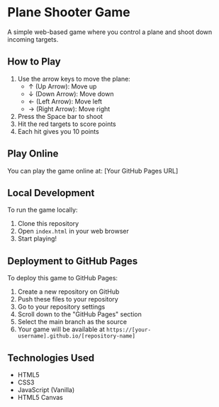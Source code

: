 # Plane Shooter Game

A simple web-based game where you control a plane and shoot down incoming targets.

## How to Play

1. Use the arrow keys to move the plane:
   - ↑ (Up Arrow): Move up
   - ↓ (Down Arrow): Move down
   - ← (Left Arrow): Move left
   - → (Right Arrow): Move right
2. Press the Space bar to shoot
3. Hit the red targets to score points
4. Each hit gives you 10 points

## Play Online

You can play the game online at: [Your GitHub Pages URL]

## Local Development

To run the game locally:

1. Clone this repository
2. Open `index.html` in your web browser
3. Start playing!

## Deployment to GitHub Pages

To deploy this game to GitHub Pages:

1. Create a new repository on GitHub
2. Push these files to your repository
3. Go to your repository settings
4. Scroll down to the "GitHub Pages" section
5. Select the main branch as the source
6. Your game will be available at `https://[your-username].github.io/[repository-name]`

## Technologies Used

- HTML5
- CSS3
- JavaScript (Vanilla)
- HTML5 Canvas 